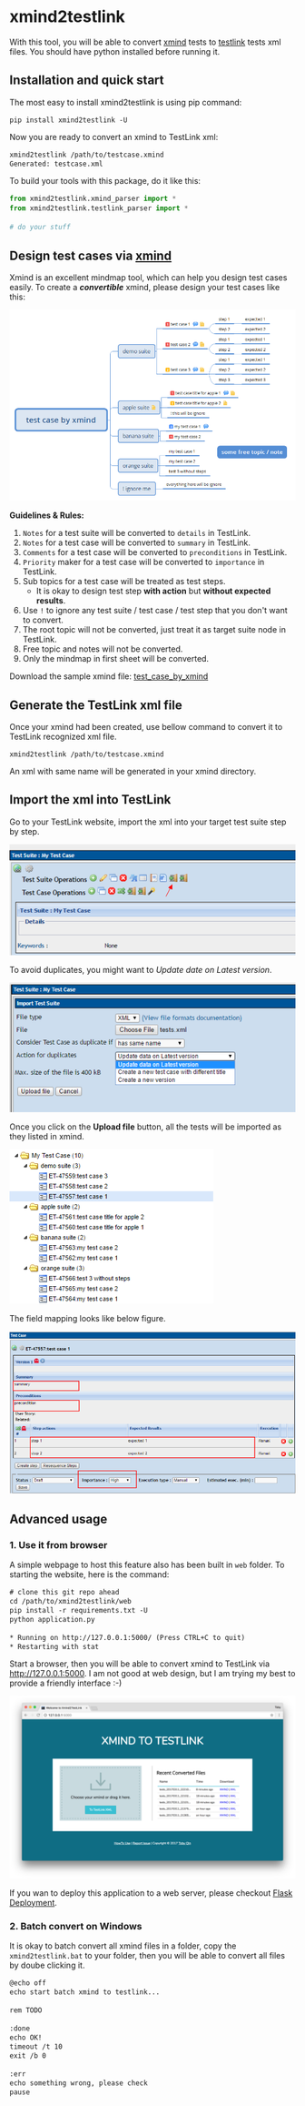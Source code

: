# xmind2testlink

With this tool, you will be able to convert [xmind](https://www.xmind.net/) tests to [testlink](http://www.testlink.org/) tests xml files. You should have python installed before running it.

## Installation and quick start

The most easy to install xmind2testlink is using pip command:

```
pip install xmind2testlink -U
```

Now you are ready to convert an xmind to TestLink xml:

```
xmind2testlink /path/to/testcase.xmind
Generated: testcase.xml
```

To build your tools with this package, do it like this:

```python
from xmind2testlink.xmind_parser import *
from xmind2testlink.testlink_parser import *

# do your stuff
```



## Design test cases via [xmind](https://www.xmind.net/)

Xmind is an excellent mindmap tool, which can help you design test cases easily.  To create a ***convertible*** xmind, please design your test cases like this:

![test_case_by_xmind](doc/test_case_by_xmind.png)

**Guidelines & Rules:**

1. `Notes` for a test suite will be converted to `details` in TestLink.
2. `Notes` for a test case will be converted to `summary` in TestLink.
3. `Comments` for a test case will be converted to `preconditions` in TestLink.
4. `Priority` maker for a test case will be converted to `importance` in TestLink.
5. Sub topics for a test case will be treated as test steps.
   - It is okay to design test step **with action** but **without expected results**.
6. Use `!` to ignore any test suite / test case / test step that you don't want to convert.
7. The root topic will not be converted, just treat it as target suite node in TestLink.
8. Free topic and notes will not be converted.
9. Only the mindmap in first sheet will be converted.

Download the sample xmind file: [test_case_by_xmind](doc/test_case_by_xmind.xmind)

## Generate the TestLink xml file

Once your xmind had been created, use bellow command to convert it to TestLink recognized xml file.

```shell
xmind2testlink /path/to/testcase.xmind
```

An xml with same name will be generated in your xmind directory.

## Import the xml into TestLink

Go to your TestLink website, import the xml into your target test suite step by step.

![testlink_import_1](doc/testlink_import_1.png)

To avoid duplicates, you might want to *Update date on Latest version*.

![testlink_import_2](doc/testlink_import_2.png)

Once you click on the **Upload file** button, all the tests will be imported as they listed in xmind.

![testlink_import_3](doc/testlink_import_3.png)

The field mapping looks like below figure.

![testlink_import_4](doc/testlink_import_4.png)

## Advanced usage

### 1. Use it from browser

A simple webpage to host this feature also has been built in  `web` folder. To starting the website, here is the command:

```shell
# clone this git repo ahead
cd /path/to/xmind2testlink/web
pip install -r requirements.txt -U
python application.py

* Running on http://127.0.0.1:5000/ (Press CTRL+C to quit)
* Restarting with stat
```

Start a browser, then you will be able to convert xmind to TestLink via http://127.0.0.1:5000. I am not good at web design, but I am trying my best to provide a friendly interface :-)

![xmind2testlink_web](doc/xmind2testlink_web.png)

If you wan to deploy this application to a web server, please checkout [Flask Deployment](http://flask.pocoo.org/docs/0.12/deploying/#deployment).

### 2. Batch convert on Windows

It is okay to batch convert all xmind files in a folder, copy the `xmind2testlink.bat` to your folder, then you will be able to convert all files by doube clicking it.

```shell
@echo off
echo start batch xmind to testlink...

rem TODO

:done
echo OK!
timeout /t 10
exit /b 0

:err
echo something wrong, please check
pause
```

